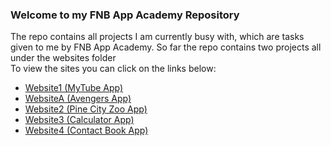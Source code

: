 <h3>Welcome to my FNB App Academy Repository</h3>

<p> 
  The repo contains all projects I am currently busy with, which are tasks given to me by FNB App Academy.
  So far the repo contains two projects all under the websites folder
  <br>
   To view the sites you can click on the links below:
  <ul>
    <li>
      <a href="https://iamluckyt.github.io/FNB-App-Academy/Website1/index.html"> Website1 (MyTube App)</a>
    </li>
    <li>
      <a href="https://iamluckyt.github.io/FNB-App-Academy/WebsiteA/index.html"> WebsiteA (Avengers App)</a>
    </li> 
    <li>
      <a href="https://iamluckyt.github.io/FNB-App-Academy/Website2/index.html"> Website2 (Pine City Zoo App)</a>
    </li>  
    <li>
      <a href="https://iamluckyt.github.io/FNB-App-Academy/Website3/index.html"> Website3 (Calculator App)</a>
    </li> 
    <li>
      <a href="https://iamluckyt.github.io/FNB-App-Academy/Website4/index.html"> Website4 (Contact Book App)</a>
    </li> 
  </ul>

</p>
